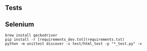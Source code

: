 Tests
---

## Selenium 

    brew install geckodriver
    pip install -r [requirements_dev.txt](requirements.txt)
    python -m unittest discover -s test/html_test -p "*_test.py" -v